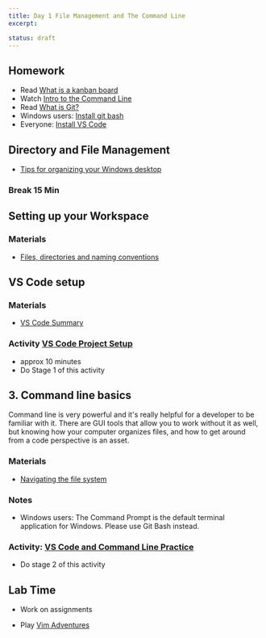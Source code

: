 ```yaml
---
title: Day 1 File Management and The Command Line
excerpt:

status: draft
---
```


<script>

	import Homework from "$lib/components/Homework.svelte";
	import LessonPlan from "$lib/components/LessonPlan.svelte";
	import LabTime from "$lib/components/LabTime.svelte";

</script>

<HomeWork>

## Homework

- Read [What is a kanban board](https://www.atlassian.com/agile/kanban/boards)
- Watch [Intro to the Command Line](https://www.youtube.com/watch?v=7tPZM5gwxtE)
- Read [What is Git?](https://www.git-scm.com/book/en/v2/Getting-Started-What-is-Git%3F)
- Windows users: [Install git bash](https://www.atlassian.com/git/tutorials/git-bash)
- Everyone: [Install VS Code](https://code.visualstudio.com/)

</HomeWork>

<LessonPlan>

## Directory and File Management

- [Tips for organizing your Windows desktop](https://www.howtogeek.com/362241/how-to-organize-your-messy-windows-desktop-and-keep-it-that-way/)

### Break 15 Min

## Setting up your Workspace

### Materials

- [Files, directories and naming conventions](https://gist.github.com/acidtone/d77059ec1851eff266339a3df70f6984)

## VS Code setup

### Materials

- [VS Code Summary](https://github.com/sait-wbdv/winter-2022/blob/main/content/library/tools/vscode.md)

### Activity [VS Code Project Setup](https://gist.github.com/lilyx13/37e1bde51175f934eb0b87f87933cc7c)

- approx 10 minutes
- Do Stage 1 of this activity

## 3. Command line basics

Command line is very powerful and it's really helpful for a developer to be familiar with it. There are GUI tools that allow you to work without it as well, but knowing how your computer organizes files, and how to get around from a code perspective is an asset.

### Materials

- [Navigating the file system](https://gist.github.com/acidtone/316d2bd9cf59f841684dbd68ffc3ee95)

### Notes

- Windows users: The Command Prompt is the default terminal application for Windows. Please use Git Bash instead.

### Activity: [VS Code and Command Line Practice](https://gist.github.com/lilyx13/37e1bde51175f934eb0b87f87933cc7c)

- Do stage 2 of this activity

</LessonPlan>

<LabTime>

## Lab Time

- Work on assignments

- Play [Vim Adventures](https://vim-adventures.com)

</LabTime>
